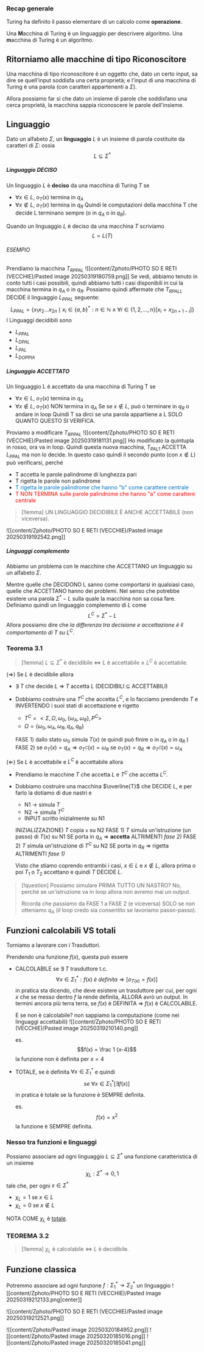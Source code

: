 ### Recap generale
Turing ha definito il passo elementare di un calcolo come **operazione**.

Una **M**acchina di Turing è un linguaggio per descrivere algoritmo.
Una **m**acchina di Turing è un algoritmo.

## Ritorniamo alle macchine di tipo Riconoscitore
Una macchina di tipo riconoscitore è un oggetto che, dato un certo input, sa dire se quell'input soddisfa una certa proprietà; e l'input di una macchina di Turing è una parola (con caratteri appartenenti a $\Sigma$).

Allora possiamo far sì che dato un insieme di parole che soddisfano una cerca proprietà, la macchina sappia riconoscere le parole dell'insieme.

## Linguaggio
Dato un alfabeto $\Sigma$, un **linguaggio** $L$ è un insieme di parola costituite da caratteri di $\Sigma$: ossia $$L \subseteq \Sigma^*$$
##### Linguaggio DECISO
Un linguaggio $L$ è **deciso** da una macchina di Turing $T$ se
- $\forall x \in L, \ o_{T}(x)$ termina in $q_{A}$
- $\forall x \notin L, \ o_{T}(x)$ termina in $q_{R}$
Quindi le computazioni della macchina T che decide L terminano sempre (o in $q_{A}$ o in $q_{R}$).

Quando un linguaggio $L$ è deciso da una macchina $T$ scriviamo $$L = L(T)$$
###### ESEMPIO
Prendiamo la macchina $T_{RPPAL}$
![[content/Zphoto/PHOTO SO E RETI (VECCHIE)/Pasted image 20250319180759.png]]
Se vedi, abbiamo tenuto in conto tutti i casi possibili, quindi abbiamo tutti i casi disponibili in cui la macchina termina in $q_A$ o in $q_{R}$.
Possiamo quindi affermate che $T_{RPALL}$ DECIDE il linguaggio $L_{PPAL}$ seguente: $$L_{PPAL} = \{ x_1 x_2 \dots x_{2n} \mid x_i \in \{a, b\}^*: n \in \mathbb{N} \land \forall i \in \{1, 2, \dots, n\} [x_i = x_{2n+1-i}] \}$$
I Linguaggi decidibili sono
- $L_{PPAL}$
- $L_{DPAL}$
- $L_{PAL}$
- $L_{DOPPIA}$
##### Linguaggio ACCETTATO
Un linguaggio L è accettato da una macchina di Turing T se
- $\forall x \in L, \ o_{T}(x)$ termina in $q_{A}$
- $\forall x \notin L, \ o_{T}(x)$ NON termina in $q_{A}$
	Se se $x \notin  L$, può o terminare in $q_{R}$ o andare in loop
Quindi T sa dirci se una parola appartiene a L SOLO QUANTO QUESTO SI VERIFICA.

Proviamo a modificare $T_{RPPAL}$
![[content/Zphoto/PHOTO SO E RETI (VECCHIE)/Pasted image 20250319181131.png]]
Ho modificato la quintupla in rosso, ora va in loop.
Quindi questa nuova macchina, $T_{PAL1}$ ACCETTA $L_{PPAL}$ ma non lo decide.
In questo caso quindi il secondo punto (con $x \notin L$) può verificarsi, perché
- T accetta le parole palindrome di lunghezza pari
- T rigetta le parole non palindrome
- <font color="#0070c0">T rigetta le parole palindrome che hanno "b" come carattere centrale</font>
- <font color="#ff0000">T NON TERMINA sulle parole palindrome che hanno "a" come carattere centrale</font>

>[!lemma] UN LINGUAGGIO DECIDIBILE È ANCHE ACCETTABILE (non viceversa).

![[content/Zphoto/PHOTO SO E RETI (VECCHIE)/Pasted image 20250319192542.png]]


##### Linguaggi complemento
Abbiamo un problema con le macchine che ACCETTANO un linguaggio su un alfabeto $\Sigma$.

Mentre quelle che DECIDONO L sanno come comportarsi in qualsiasi caso, quelle che ACCETTANO hanno dei problemi.
Nel senso che potrebbe esistere una parola $\Sigma^{*} - L$ sulla quale la macchina non sa cosa fare.
Definiamo quindi un linguaggio complemento di $L$ come $$L^{C} = \Sigma^{*} - L$$Allora possiamo dire che *la differenza tra decisione e accettazione è il comportamento di* $T$ *su* $L^{C}$.

### Teorema 3.1
>[!lemma] $L \subseteq \Sigma^{*}$ è decidibile $\iff$ $L$ è accettabile $\land$ $L^{C}$ è accettabile.

($\Rightarrow$) Se $L$ è decidibile allora
- $\exists \ T$ che decide $L$ $\Rightarrow$ $T$ accetta $L$ (DECIDIBILI $\subseteq$ ACCETTABILI)

- Dobbiamo costruire una $T^{C}$ che accetta $L^{C}$, e lo facciamo prendendo $T$ e INVERTENDO i suoi stati di accettazione e rigetto
	- $T^{C} = <\Sigma, \Omega, \omega_{0}, \{\omega_{A}, \omega_{R}\}, P^C>$
	- $\Omega = \{\omega_{0}, \omega_{A}, \omega_{R}, q_{A}, q_{R}\}$
	
	FASE 1) dallo stato $\omega_0$ simula $T(x)$ (e quindi può finire o in $q_{A}$ o in $q_{R}$ )
	FASE 2) se $o_{T}(x) = q_{A} \Rightarrow o_{T^{C}}(x) = \omega_{R}$
	     se $o_{T}(x) = q_{R} \Rightarrow o_{T^{C}}(x) = \omega_{A}$  


($\Leftarrow$) Se $L$ è accettabile e $L^C$ è accettabile allora
- Prendiamo le macchine $T$ che accetta $L$ e $T^{C}$ che accetta $L^C$.

- Dobbiamo costruire una macchina $\overline{T}$ che DECIDE $L$, e per farlo la dotiamo di due nastri e
	- N1 -> simula $T$
	- N2 -> simula $T^{C}$
	- INPUT scritto inizialmente su N1
	
	INIZIALIZZAZIONE) $T$ copia `x` su N2
	FASE 1) $T$ simula un'istruzione (un passo) di $T(x)$ su N1
		SE porta in $q_{A}$ $\Rightarrow$ **accetta**
		ALTRIMENTI *fase 2)*
	FASE 2) $T$ simula un'istruzione di $T^{C}$ su N2
		SE porta in $q_{R}$ $\Rightarrow$ rigetta
		ALTRIMENTI *fase 1)*
	
	Visto che stiamo coprendo entrambi i casi, $x \in L$ e $x \notin L$, allora prima o poi $T_{1}$ o $T_{2}$ accettano e quindi $T$ DECIDE $L$.

>[!question] Possiamo simulare PRIMA TUTTO UN NASTRO?
>No, perché se un'istruzione va in loop allora non avremo mai un output.
>
>Ricorda che passiamo da FASE 1 a FASE 2 (e viceversa) SOLO se non otteniamo $q_{A}$ (il loop credo sia consentito se lavoriamo passo-passo).


## Funzioni calcolabili VS totali
Torniamo a lavorare con i Trasduttori.

Prendendo una funzione $f(x)$, questa può essere
- CALCOLABILE se $\exists \ T$ trasduttore t.c. $$\forall x \in \Sigma_{1}^{*} : f(x) \ è \ definita \Rightarrow [o_{T(x)} = f(x)]$$in pratica sta dicendo, che deve esistere un trasduttore per cui, per ogni $x$ che se messo dentro $f$ la rende definita, ALLORA avrò un output.
	In termini ancora più terra terra, se $f(x)$ è DEFINITA $\Rightarrow$ $f(x)$ è CALCOLABILE.
	
	E se non è calcolabile? non sappiamo la computazione (come nei linguaggi accettabili)
	![[content/Zphoto/PHOTO SO E RETI (VECCHIE)/Pasted image 20250319210140.png]]
	
	es. $$f(x) = \frac 1 {x-4}$$la funzione non è definita per $x = 4$

- TOTALE, se è definita $\forall x \in \Sigma_{1}^{*}$ e quindi $$se \ \forall x \in \Sigma_{1}^{*} [\exists f(x)]$$
	in pratica è totale se la funzione è SEMPRE definita.
	
	es. $$f(x) = x^{2}$$la funzione è SEMPRE definita.

### Nesso tra funzioni e linguaggi
Possiamo associare ad ogni linguaggio $L \subseteq \Sigma^{*}$ una funzione caratteristica di un insieme $$\chi_{L}: \Sigma^{*} \rightarrow {0, 1}$$ tale che, per ogni $x \in \Sigma^{*}$
- $\chi_{L} = 1$ se $x \in L$
- $\chi_{L} = 0$ se $x \notin L$

NOTA COME $\chi_{L}$ è <u>totale</u>.

### TEOREMA 3.2
>[!lemma] $\chi_{L}$ è calcolabile $\iff$ $L$ è decidibile.


## Funzione classica
Potremmo associare ad ogni funzione $f: \Sigma_{1}^{*} \rightarrow \Sigma_{2}^{*}$ un linguaggio ![[content/Zphoto/PHOTO SO E RETI (VECCHIE)/Pasted image 20250319212133.png|center]]

![[content/Zphoto/PHOTO SO E RETI (VECCHIE)/Pasted image 20250319212521.png]]


![[content/Zphoto/Pasted image 20250320184952.png]]
![[content/Zphoto/Pasted image 20250320185016.png]]
![[content/Zphoto/Pasted image 20250320185041.png]]
